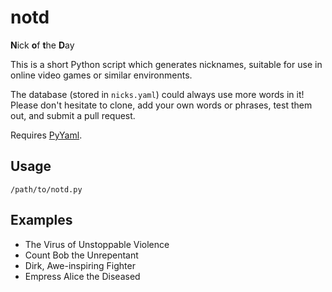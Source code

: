 notd
====
**N**ick **o**f **t**he **D**ay

This is a short Python script which generates nicknames, suitable for use in online video games or similar environments.

The database (stored in `nicks.yaml`) could always use more words in it! Please don't hesitate to clone, add your own words or phrases, test them out, and submit a pull request.

Requires [PyYaml](http://pyyaml.org/).

Usage
----

    /path/to/notd.py


Examples
----
 * The Virus of Unstoppable Violence
 * Count Bob the Unrepentant
 * Dirk, Awe-inspiring Fighter
 * Empress Alice the Diseased
